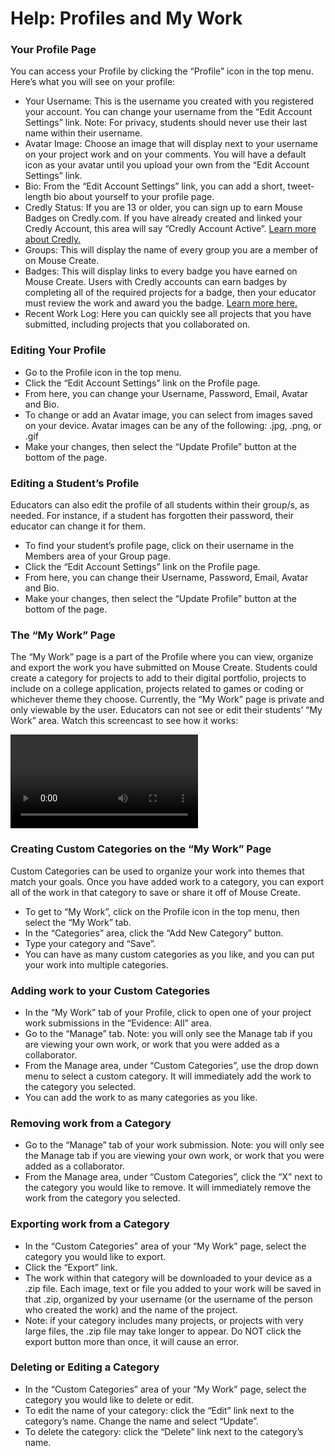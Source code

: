 Help: Profiles and My Work
==========================

### Your Profile Page

You can access your Profile by clicking the “Profile” icon in the top menu. Here’s what you will see on your profile:

*   Your Username: This is the username you created with you registered your account. You can change your username from the “Edit Account Settings” link. Note: For privacy, students should never use their last name within their username.
*   Avatar Image: Choose an image that will display next to your username on your project work and on your comments. You will have a default icon as your avatar until you upload your own from the “Edit Account Settings” link.
*   Bio: From the “Edit Account Settings” link, you can add a short, tweet-length bio about yourself to your profile page.
*   Credly Status: If you are 13 or older, you can sign up to earn Mouse Badges on Credly.com. If you have already created and linked your Credly Account, this area will say “Credly Account Active”. [Learn more about Credly.](https://tools.mouse.org/help/badges/)
*   Groups: This will display the name of every group you are a member of on Mouse Create.
*   Badges: This will display links to every badge you have earned on Mouse Create. Users with Credly accounts can earn badges by completing all of the required projects for a badge, then your educator must review the work and award you the badge. [Learn more here.](”https://tools.mouse.org/help/badges/”)
*   Recent Work Log: Here you can quickly see all projects that you have submitted, including projects that you collaborated on.

### Editing Your Profile

*   Go to the Profile icon in the top menu.
*   Click the “Edit Account Settings” link on the Profile page.
*   From here, you can change your Username, Password, Email, Avatar and Bio.
*   To change or add an Avatar image, you can select from images saved on your device. Avatar images can be any of the following: .jpg, .png, or .gif
*   Make your changes, then select the “Update Profile” button at the bottom of the page.

### Editing a Student’s Profile

Educators can also edit the profile of all students within their group/s, as needed. For instance, if a student has forgotten their password, their educator can change it for them.

*   To find your student’s profile page, click on their username in the Members area of your Group page.
*   Click the “Edit Account Settings” link on the Profile page.
*   From here, you can change their Username, Password, Email, Avatar and Bio.
*   Make your changes, then select the “Update Profile” button at the bottom of the page.

### The “My Work” Page

The “My Work” page is a part of the Profile where you can view, organize and export the work you have submitted on Mouse Create. Students could create a category for projects to add to their digital portfolio, projects to include on a college application, projects related to games or coding or whichever theme they choose. Currently, the “My Work” page is private and only viewable by the user. Educators can not see or edit their students’ “My Work” area. Watch this screencast to see how it works:

<video controls=""><source src="https://create-production.s3-us-west-2.amazonaws.com/content/screencast_mywork.mp4" type="video/mp4">Your browser does not support HTML5.</video>
  

### Creating Custom Categories on the “My Work” Page

Custom Categories can be used to organize your work into themes that match your goals. Once you have added work to a category, you can export all of the work in that category to save or share it off of Mouse Create.

*   To get to “My Work”, click on the Profile icon in the top menu, then select the “My Work” tab.
*   In the “Categories” area, click the “Add New Category” button.
*   Type your category and “Save”.
*   You can have as many custom categories as you like, and you can put your work into multiple categories.

### Adding work to your Custom Categories

*   In the “My Work” tab of your Profile, click to open one of your project work submissions in the “Evidence: All” area.
*   Go to the “Manage” tab. Note: you will only see the Manage tab if you are viewing your own work, or work that you were added as a collaborator.
*   From the Manage area, under “Custom Categories”, use the drop down menu to select a custom category. It will immediately add the work to the category you selected.
*   You can add the work to as many categories as you like.

### Removing work from a Category

*   Go to the “Manage” tab of your work submission. Note: you will only see the Manage tab if you are viewing your own work, or work that you were added as a collaborator.
*   From the Manage area, under “Custom Categories”, click the “X” next to the category you would like to remove. It will immediately remove the work from the category you selected.

### Exporting work from a Category

*   In the “Custom Categories” area of your “My Work” page, select the category you would like to export.
*   Click the “Export” link.
*   The work within that category will be downloaded to your device as a .zip file. Each image, text or file you added to your work will be saved in that .zip, organized by your username (or the username of the person who created the work) and the name of the project.
*   Note: if your category includes many projects, or projects with very large files, the .zip file may take longer to appear. Do NOT click the export button more than once, it will cause an error.

### Deleting or Editing a Category

*   In the “Custom Categories” area of your “My Work” page, select the category you would like to delete or edit.
*   To edit the name of your category: click the “Edit” link next to the category’s name. Change the name and select “Update”.
*   To delete the category: click the “Delete” link next to the category’s name.
